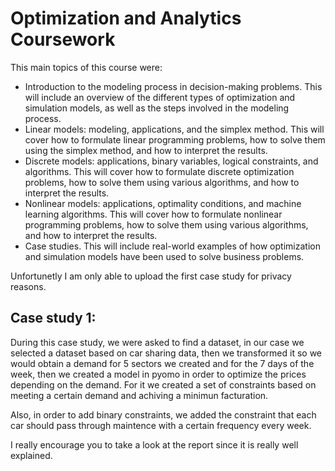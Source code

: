 # Optimization and Analytics Coursework

This main topics of this course were:
* Introduction to the modeling process in decision-making problems. This will include an overview of the different types of optimization and simulation models, as well as the steps involved in the modeling process.
* Linear models: modeling, applications, and the simplex method. This will cover how to formulate linear programming problems, how to solve them using the simplex method, and how to interpret the results.
* Discrete models: applications, binary variables, logical constraints, and algorithms. This will cover how to formulate discrete optimization problems, how to solve them using various algorithms, and how to interpret the results.
* Nonlinear models: applications, optimality conditions, and machine learning algorithms. This will cover how to formulate nonlinear programming problems, how to solve them using various algorithms, and how to interpret the results.
* Case studies. This will include real-world examples of how optimization and simulation models have been used to solve business problems.

Unfortunetly I am only able to upload the first case study for privacy reasons.

## Case study 1:

During this case study, we were asked to find a dataset, in our case we selected a dataset based on car sharing data, then we transformed it so we would obtain a demand for 5 sectors we created 
and for the 7 days of the week, then we created a model in pyomo in order to optimize the prices depending on the demand. For it we created a set of constraints 
based on meeting a certain demand and achiving a minimun facturation. 

Also, in order to add binary constraints, we added the constraint that each car should pass through maintence with a certain frequency every week.

I really encourage you to take a look at the report since it is really well explained.
